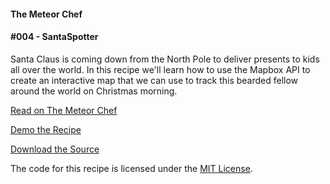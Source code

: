 #### The Meteor Chef
#### \#004 - SantaSpotter

Santa Claus is coming down from the North Pole to deliver presents to kids all over the world. In this recipe we'll learn how to use the Mapbox API to create an interactive map that we can use to track this bearded fellow around the world on Christmas morning.

[Read on The Meteor Chef](http://themeteorchef.com/recipes/santa-spotter)  

[Demo the Recipe](http://santaspotter.themeteorchef.com)  

[Download the Source](https://github.com/themeteorchef/santa-spotter/archive/master.zip)

The code for this recipe is licensed under the [MIT License](http://opensource.org/licenses/MIT).
